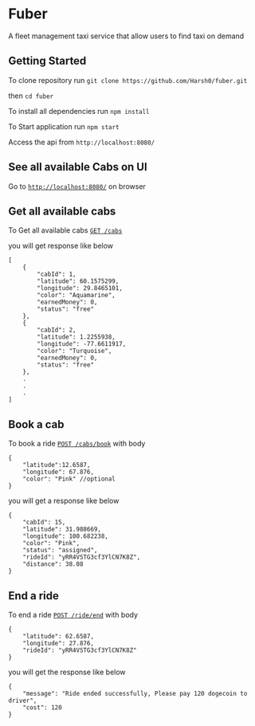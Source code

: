 # Fuber
A fleet management taxi service that allow users to find taxi on demand

## Getting Started

To clone repository run `git clone https://github.com/Harsh0/fuber.git`

then `cd fuber`

To install all dependencies run `npm install`

To Start application run `npm start`

Access the api from `http://localhost:8080/`

## See all available Cabs on UI

Go to [`http://localhost:8080/`](http://localhost:8080/) on browser

## Get all available cabs
To Get all available cabs [`GET /cabs`](http://localhost:8080/cabs)

you will get response like below

```
[
    {
        "cabId": 1,
        "latitude": 60.1575299,
        "longitude": 29.8465101,
        "color": "Aquamarine",
        "earnedMoney": 0,
        "status": "free"
    },
    {
        "cabId": 2,
        "latitude": 1.2255938,
        "longitude": -77.6611917,
        "color": "Turquoise",
        "earnedMoney": 0,
        "status": "free"
    },
    .
    .
    .
]
```

## Book a cab

To book a ride [`POST /cabs/book`](http://localhost:8080/cabs/book) with body

```
{
    "latitude":12.6587,
    "longitude": 67.876,
    "color": "Pink" //optional
}
```

you will get a response like below

```
{
    "cabId": 15,
    "latitude": 31.988669,
    "longitude": 100.682238,
    "color": "Pink",
    "status": "assigned",
    "rideId": "yRR4VSTG3cf3YlCN7K8Z",
    "distance": 38.08
}
```

## End a ride

To end a ride [`POST /ride/end`](http://localhost:8080/ride/end) with body

```
{
    "latitude": 62.6587,
    "longitude": 27.876,
    "rideId": "yRR4VSTG3cf3YlCN7K8Z"
}
```

you will get the response like below

```
{
    "message": "Ride ended successfully, Please pay 120 dogecoin to driver",
    "cost": 120
}
```